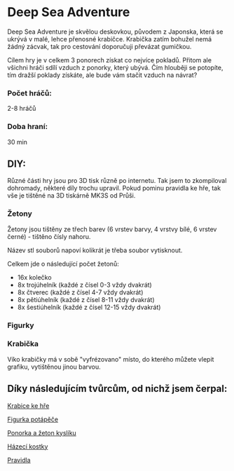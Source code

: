 # Deep Sea Adventure
Deep Sea Adventure je skvělou deskovkou, původem z Japonska, která se ukrývá v malé, lehce přenosné krabičce. Krabička zatím bohužel nemá žádný zácvak, tak pro cestování doporučuji převázat gumičkou.

Cílem hry je v celkem 3 ponorech získat co nejvíce pokladů. Přitom ale všichni hráči sdílí vzduch z ponorky, který ubývá. Čím hlouběji se potopíte, tím dražší poklady získáte, ale bude vám stačit vzduch na návrat?

### Počet hráčů: 
2-8 hráčů

### Doba hraní:
30 min

## DIY:
Různé části hry jsou pro 3D tisk různě po internetu. Tak jsem to zkompiloval dohromady, některé díly trochu upravil. 
Pokud pominu pravidla ke hře, tak vše je tištěné na 3D tiskárně MK3S od Průši.

### Žetony

Žetony jsou tištěny ze třech barev (6 vrstev barvy, 4 vrstvy bílé, 6 vrstev černé) - tištěno čísly nahoru.

Název stl souborů napoví kolikrát je třeba soubor vytisknout.

Celkem jde o následující počet žetonů:
- 16x kolečko
- 8x trojúhelník (každé z čísel 0-3 vždy dvakrát)
- 8x čtverec (každé z čísel 4-7 vždy dvakrát)
- 8x pětiúhelník (každé z čísel 8-11 vždy dvakrát)
- 8x šestiúhelník (každé z čísel 12-15 vždy dvakrát)

### Figurky
### Krabička

Víko krabičky má v sobě "vyfrézovano" místo, do kterého můžete vlepit grafiku, vytištěnou jinou barvou. 


## Díky následujícím tvůrcům, od nichž jsem čerpal:

[Krabice ke hře](https://www.thingiverse.com/thing:3690599)

[Figurka potápěče](https://www.thingiverse.com/thing:2303454)

[Ponorka a žeton kyslíku](https://www.thingiverse.com/thing:3124625)

[Házecí kostky](https://www.thingiverse.com/thing:4049123)

[Pravidla](https://www.zatrolene-hry.cz/spolecenska-hra/deep-sea-adventure-5641/k-stazeni/)



